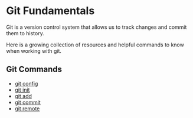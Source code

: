 # Git Fundamentals

Git is a version control system that allows us to track changes and commit them to history.

Here is a growing collection of resources and helpful commands to know when working with git.

## Git Commands
 - [git config ](./Commands/Config)
 - [git init](./Commands/Init.md)
 - [git add](./Commands/Add.md)
 - [git commit](./Commands/Commit.md)
 - [git remote](./Commands/Remote.md)